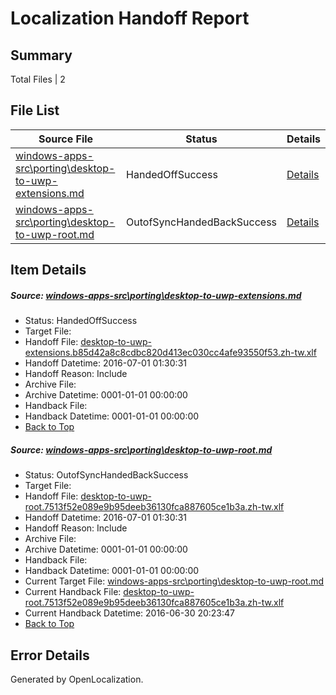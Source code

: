 # <a name='report-top'></a> Localization Handoff Report

## Summary
 Total Files | 2

## File List
 Source File | Status | Details 
 ----------- | ------ | ------- 
 [windows-apps-src\porting\desktop-to-uwp-extensions.md](https://github.com/Microsoft/windows-apps/blob/66a2371008d3c8ec01027968d75d934d6c64576a/windows-apps-src/porting/desktop-to-uwp-extensions.md) | HandedOffSuccess | [Details](#48118f3a375440d8578df5c23d543c628e9332553469)
 [windows-apps-src\porting\desktop-to-uwp-root.md](https://github.com/Microsoft/windows-apps/blob/45b9170ed311e6f17d1c51c0b7d1d288e07184a9/windows-apps-src/porting/desktop-to-uwp-root.md) | OutofSyncHandedBackSuccess | [Details](#c5ffb1e912c2953d5f813f099e036d2d7b395b693471)

## Item Details
##### <a name='48118f3a375440d8578df5c23d543c628e9332553469'></a> Source: [windows-apps-src\porting\desktop-to-uwp-extensions.md](https://github.com/Microsoft/windows-apps/blob/66a2371008d3c8ec01027968d75d934d6c64576a/windows-apps-src/porting/desktop-to-uwp-extensions.md)
* Status: HandedOffSuccess
* Target File: 
* Handoff File: [desktop-to-uwp-extensions.b85d42a8c8cdbc820d413ec030cc4afe93550f53.zh-tw.xlf](https://github.com/Microsoft/WDG.handoff/blob/545f377338902c561f372d43cb22c26fce4cc4fe/ol-handoff/Microsoft/windows-apps.zh-tw/master/desktop-to-uwp-extensions.b85d42a8c8cdbc820d413ec030cc4afe93550f53.zh-tw.xlf)
* Handoff Datetime: 2016-07-01 01:30:31
* Handoff Reason: Include
* Archive File: 
* Archive Datetime: 0001-01-01 00:00:00
* Handback File: 
* Handback Datetime: 0001-01-01 00:00:00
* [Back to Top](#report-top)

##### <a name='c5ffb1e912c2953d5f813f099e036d2d7b395b693471'></a> Source: [windows-apps-src\porting\desktop-to-uwp-root.md](https://github.com/Microsoft/windows-apps/blob/45b9170ed311e6f17d1c51c0b7d1d288e07184a9/windows-apps-src/porting/desktop-to-uwp-root.md)
* Status: OutofSyncHandedBackSuccess
* Target File: 
* Handoff File: [desktop-to-uwp-root.7513f52e089e9b95deeb36130fca887605ce1b3a.zh-tw.xlf](https://github.com/Microsoft/WDG.handoff/blob/545f377338902c561f372d43cb22c26fce4cc4fe/ol-handoff/Microsoft/windows-apps.zh-tw/master/desktop-to-uwp-root.7513f52e089e9b95deeb36130fca887605ce1b3a.zh-tw.xlf)
* Handoff Datetime: 2016-07-01 01:30:31
* Handoff Reason: Include
* Archive File: 
* Archive Datetime: 0001-01-01 00:00:00
* Handback File: 
* Handback Datetime: 0001-01-01 00:00:00
* Current Target File: [windows-apps-src\porting\desktop-to-uwp-root.md](https://github.com/Microsoft/windows-apps.zh-tw/blob/b5b7769402d1075d787c34cc96beb388a7e3cf20/windows-apps-src/porting/desktop-to-uwp-root.md)
* Current Handback File: [desktop-to-uwp-root.7513f52e089e9b95deeb36130fca887605ce1b3a.zh-tw.xlf](https://github.com/Microsoft/WDG.handback/blob/ab4639345174d2fae7c186f49c61101809414a5b/ol-handback/Microsoft/windows-apps.zh-tw/master/desktop-to-uwp-root.7513f52e089e9b95deeb36130fca887605ce1b3a.zh-tw.xlf)
* Current Handback Datetime: 2016-06-30 20:23:47
* [Back to Top](#report-top)


## Error Details

Generated by OpenLocalization.
